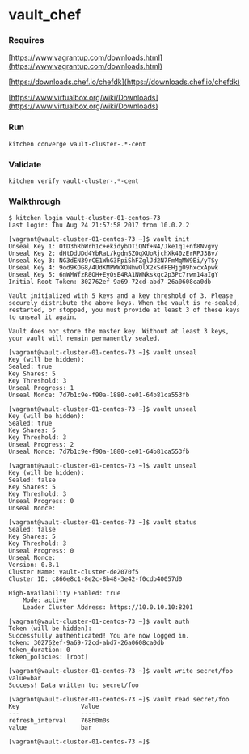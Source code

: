 # vault_chef

### Requires
[https://www.vagrantup.com/downloads.html](https://www.vagrantup.com/downloads.html)

[https://downloads.chef.io/chefdk](https://downloads.chef.io/chefdk)

[https://www.virtualbox.org/wiki/Downloads](https://www.virtualbox.org/wiki/Downloads)

### Run
`kitchen converge vault-cluster-.*-cent`

### Validate
`kitchen verify vault-cluster-.*-cent`

### Walkthrough

```
$ kitchen login vault-cluster-01-centos-73
Last login: Thu Aug 24 21:57:58 2017 from 10.0.2.2
```
```
[vagrant@vault-cluster-01-centos-73 ~]$ vault init
Unseal Key 1: OtD3hRbWrh1c+ekidybDTiQNf+N4/Jke1q1+nf8Nvgvy
Unseal Key 2: dHtDdUDd4YbRaL/kgdnSZOqXUoRjchXk40zErRPJ3Bv/
Unseal Key 3: NG3dEN39rCE1WhG3FpiShFZglJd2N7FmMqMW9Ei/yTSy
Unseal Key 4: 9od9KOG8/4UdKMPWWXONhwOlX2kSdFEHjg09hxcxApwk
Unseal Key 5: 6nWMWfzR8OH+EyQsE4RA1NWNkskqc2p3Pc7rwm14aIgY
Initial Root Token: 302762ef-9a69-72cd-abd7-26a0608ca0db

Vault initialized with 5 keys and a key threshold of 3. Please
securely distribute the above keys. When the vault is re-sealed,
restarted, or stopped, you must provide at least 3 of these keys
to unseal it again.

Vault does not store the master key. Without at least 3 keys,
your vault will remain permanently sealed.
```
```
[vagrant@vault-cluster-01-centos-73 ~]$ vault unseal
Key (will be hidden):
Sealed: true
Key Shares: 5
Key Threshold: 3
Unseal Progress: 1
Unseal Nonce: 7d7b1c9e-f90a-1880-ce01-64b81ca553fb
```
```
[vagrant@vault-cluster-01-centos-73 ~]$ vault unseal
Key (will be hidden):
Sealed: true
Key Shares: 5
Key Threshold: 3
Unseal Progress: 2
Unseal Nonce: 7d7b1c9e-f90a-1880-ce01-64b81ca553fb
```
```
[vagrant@vault-cluster-01-centos-73 ~]$ vault unseal
Key (will be hidden):
Sealed: false
Key Shares: 5
Key Threshold: 3
Unseal Progress: 0
Unseal Nonce:
```
```
[vagrant@vault-cluster-01-centos-73 ~]$ vault status
Sealed: false
Key Shares: 5
Key Threshold: 3
Unseal Progress: 0
Unseal Nonce:
Version: 0.8.1
Cluster Name: vault-cluster-de2070f5
Cluster ID: c866e8c1-8e2c-8b48-3e42-f0cdb40057d0

High-Availability Enabled: true
	Mode: active
	Leader Cluster Address: https://10.0.10.10:8201
```
```
[vagrant@vault-cluster-01-centos-73 ~]$ vault auth
Token (will be hidden):
Successfully authenticated! You are now logged in.
token: 302762ef-9a69-72cd-abd7-26a0608ca0db
token_duration: 0
token_policies: [root]
```
```
[vagrant@vault-cluster-01-centos-73 ~]$ vault write secret/foo value=bar
Success! Data written to: secret/foo
```
```
[vagrant@vault-cluster-01-centos-73 ~]$ vault read secret/foo
Key             	Value
---             	-----
refresh_interval	768h0m0s
value           	bar

[vagrant@vault-cluster-01-centos-73 ~]$
```
